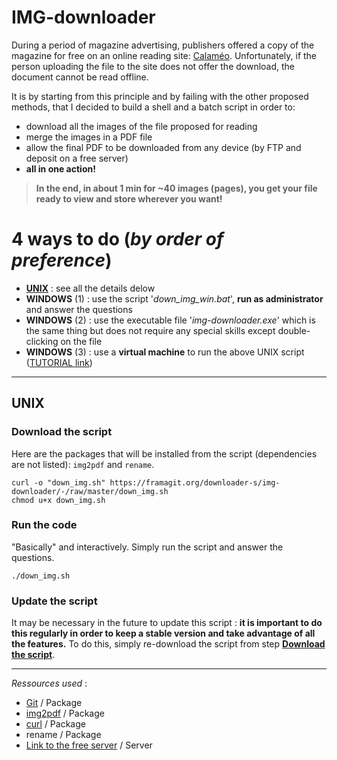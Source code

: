 # IMG-downloader

During a period of magazine advertising, publishers offered a copy of the magazine for free on an online reading site: [Calaméo](https://calameo.com). Unfortunately, if the person uploading the file to the site does not offer the download, the document cannot be read offline.

It is by starting from this principle and by failing with the other proposed methods, that I decided to build a shell and a batch script in order to:
- download all the images of the file proposed for reading
- merge the images in a PDF file
- allow the final PDF to be downloaded from any device (by FTP and deposit on a free server)
- **all in one action!**

> **In the end, in about 1 min for ~40 images (pages), you get your file ready to view and store wherever you want!**

# 4 ways to do (*by order of preference*)
- **[UNIX](#unix)** : see all the details delow
- **WINDOWS** (1) : use the script '*down_img_win.bat*', **run as administrator** and answer the questions
- **WINDOWS** (2) : use the executable file '*img-downloader.exe*' which is the same thing but does not require any special skills except double-clicking on the file
- **WINDOWS** (3) : use a **virtual machine** to run the above UNIX script ([TUTORIAL link](https://medium.com/platform-engineer/how-to-install-debian-linux-on-virtualbox-with-guest-additions-778afa0ee7e0))

---

## UNIX
### Download the script
Here are the packages that will be installed from the script (dependencies are not listed): `img2pdf` and `rename`.
```{bash}
curl -o "down_img.sh" https://framagit.org/downloader-s/img-downloader/-/raw/master/down_img.sh
chmod u+x down_img.sh
```
### Run the code
"Basically" and interactively. Simply run the script and answer the questions.
```{bash}
./down_img.sh
```
### Update the script
It may be necessary in the future to update this script : **it is important to do this regularly in order to keep a stable version and take advantage of all the features.** To do this, simply re-download the script from step **[Download the script](#download-the-script)**.

---

*Ressources used* :
- [Git](https://github.com/git/git) / Package
- [img2pdf](https://gitlab.mister-muffin.de/josch/img2pdf) / Package
- [curl](https://github.com/curl/curl) / Package
- rename / Package
- [Link to the free server](http://dl.free.fr) / Server